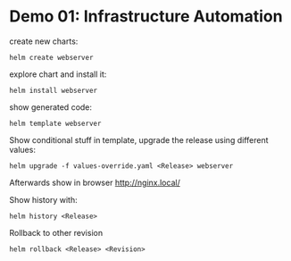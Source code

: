 # Demo 01: Infrastructure Automation

create new charts:

    helm create webserver

explore chart and install it:

    helm install webserver

show generated code:

    helm template webserver

Show conditional stuff in template, upgrade the release using different values:

    helm upgrade -f values-override.yaml <Release> webserver

Afterwards show in browser http://nginx.local/

Show history with:

    helm history <Release>

Rollback to other revision

    helm rollback <Release> <Revision>